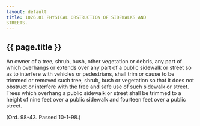 ```yaml
---
layout: default 
title: 1026.01 PHYSICAL OBSTRUCTION OF SIDEWALKS AND
STREETS.
---
```


{{ page.title }}
----------------

An owner of a tree, shrub, bush, other vegetation or debris, any part of
which overhangs or extends over any part of a public sidewalk or street
so as to interfere with vehicles or pedestrians, shall trim or cause to
be trimmed or removed such tree, shrub, bush or vegetation so that it
does not obstruct or interfere with the free and safe use of such
sidewalk or street. Trees which overhang a public sidewalk or street
shall be trimmed to a height of nine feet over a public sidewalk and
fourteen feet over a public street.

(Ord. 98-43. Passed 10-1-98.)
